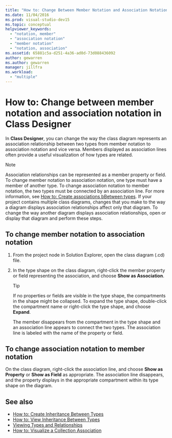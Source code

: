 ```yaml
---
title: "How to: Change Between Member Notation and Association Notation (Class Designer)"
ms.date: 11/04/2016
ms.prod: visual-studio-dev15
ms.topic: conceptual
helpviewer_keywords:
  - "notation, member"
  - "association notation"
  - "member notation"
  - "notation, association"
ms.assetid: 65881c5a-d251-4a36-ad0d-73d088436092
author: gewarren
ms.author: gewarren
manager: jillfra
ms.workload:
  - "multiple"
---
```

# How to: Change between member notation and association notation in Class Designer

In **Class Designer**, you can change the way the class diagram represents an association relationship between two types from member notation to association notation and vice versa. Members displayed as association lines often provide a useful visualization of how types are related.

> [!NOTE]
> Association relationships can be represented as a member property or field. To change member notation to association notation, one type must have a member of another type. To change association notation to member notation, the two types must be connected by an association line. For more information, see [How to: Create associations bBetween types](how-to-create-associations-between-types.md). If your project contains multiple class diagrams, changes that you make to the way a diagram displays association relationships affect only that diagram. To change the way another diagram displays association relationships, open or display that diagram and perform these steps.

## To change member notation to association notation

1.  From the project node in Solution Explorer, open the class diagram (.cd) file.

2.  In the type shape on the class diagram, right-click the member property or field representing the association, and choose **Show as Association**.

    > [!TIP]
    > If no properties or fields are visible in the type shape, the compartments in the shape might be collapsed. To expand the type shape, double-click the compartment name or right-click the type shape, and choose **Expand**.

    The member disappears from the compartment in the type shape and an association line appears to connect the two types. The association line is labeled with the name of the property or field.

## To change association notation to member notation

On the class diagram, right-click the association line, and choose **Show as Property** or **Show as Field** as appropriate. The association line disappears, and the property displays in the appropriate compartment within its type shape on the diagram.

## See also

- [How to: Create Inheritance Between Types](how-to-create-inheritance-between-types.md)
- [How to: View Inheritance Between Types](how-to-view-inheritance-between-types.md)
- [Viewing Types and Relationships](designing-and-viewing-classes-and-types.md)
- [How to: Visualize a Collection Association](how-to-visualize-a-collection-association.md)